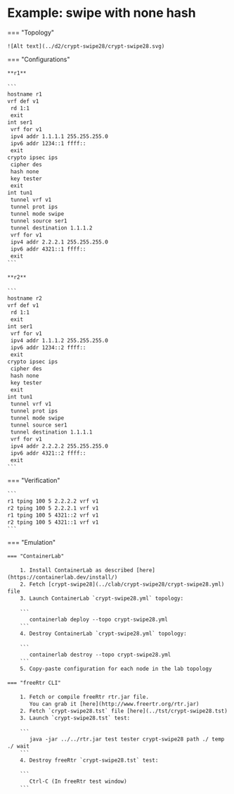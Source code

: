 # Example: swipe with none hash

=== "Topology"

    ![Alt text](../d2/crypt-swipe28/crypt-swipe28.svg)

=== "Configurations"

    **r1**

    ```
    hostname r1
    vrf def v1
     rd 1:1
     exit
    int ser1
     vrf for v1
     ipv4 addr 1.1.1.1 255.255.255.0
     ipv6 addr 1234::1 ffff::
     exit
    crypto ipsec ips
     cipher des
     hash none
     key tester
     exit
    int tun1
     tunnel vrf v1
     tunnel prot ips
     tunnel mode swipe
     tunnel source ser1
     tunnel destination 1.1.1.2
     vrf for v1
     ipv4 addr 2.2.2.1 255.255.255.0
     ipv6 addr 4321::1 ffff::
     exit
    ```

    **r2**

    ```
    hostname r2
    vrf def v1
     rd 1:1
     exit
    int ser1
     vrf for v1
     ipv4 addr 1.1.1.2 255.255.255.0
     ipv6 addr 1234::2 ffff::
     exit
    crypto ipsec ips
     cipher des
     hash none
     key tester
     exit
    int tun1
     tunnel vrf v1
     tunnel prot ips
     tunnel mode swipe
     tunnel source ser1
     tunnel destination 1.1.1.1
     vrf for v1
     ipv4 addr 2.2.2.2 255.255.255.0
     ipv6 addr 4321::2 ffff::
     exit
    ```

=== "Verification"

    ```
    r1 tping 100 5 2.2.2.2 vrf v1
    r2 tping 100 5 2.2.2.1 vrf v1
    r1 tping 100 5 4321::2 vrf v1
    r2 tping 100 5 4321::1 vrf v1
    ```

=== "Emulation"

    === "ContainerLab"

        1. Install ContainerLab as described [here](https://containerlab.dev/install/)  
        2. Fetch [crypt-swipe28](../clab/crypt-swipe28/crypt-swipe28.yml) file  
        3. Launch ContainerLab `crypt-swipe28.yml` topology:  

        ```
           containerlab deploy --topo crypt-swipe28.yml  
        ```
        4. Destroy ContainerLab `crypt-swipe28.yml` topology:  

        ```
           containerlab destroy --topo crypt-swipe28.yml  
        ```
        5. Copy-paste configuration for each node in the lab topology

    === "freeRtr CLI"

        1. Fetch or compile freeRtr rtr.jar file.  
           You can grab it [here](http://www.freertr.org/rtr.jar)  
        2. Fetch `crypt-swipe28.tst` file [here](../tst/crypt-swipe28.tst)  
        3. Launch `crypt-swipe28.tst` test:  

        ```
           java -jar ../../rtr.jar test tester crypt-swipe28 path ./ temp ./ wait
        ```
        4. Destroy freeRtr `crypt-swipe28.tst` test:  

        ```
           Ctrl-C (In freeRtr test window)
        ```

